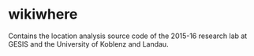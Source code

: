 # wikiwhere
Contains the location analysis source code of the 2015-16 research lab at GESIS and the University of Koblenz and Landau.
